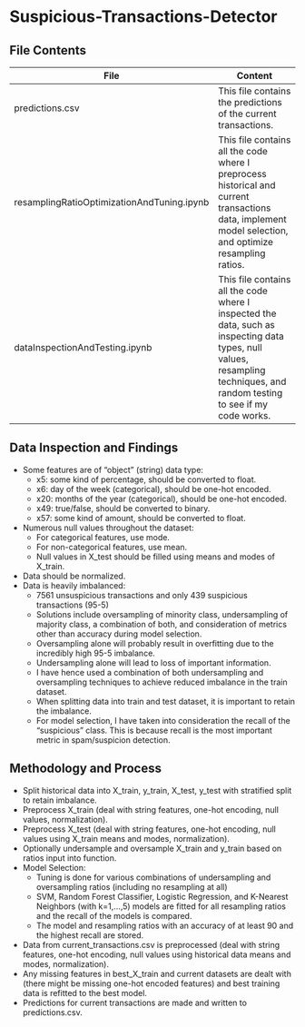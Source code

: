 # Suspicious-Transactions-Detector

## File Contents
File|Content
----|-------
predictions.csv|This file contains the predictions of the current transactions.
resamplingRatioOptimizationAndTuning.ipynb|This file contains all the code where I preprocess historical and current transactions data, implement model selection, and optimize resampling ratios.
dataInspectionAndTesting.ipynb|This file contains all the code where I inspected the data, such as inspecting data types, null values, resampling techniques, and random testing to see if my code works.

## Data Inspection and Findings
- Some features are of “object” (string) data type:
  - x5: some kind of percentage, should be converted to float.
  - x6: day of the week (categorical), should be one-hot encoded.
  - x20: months of the year (categorical), should be one-hot encoded.
  - x49: true/false, should be converted to binary.
  - x57: some kind of amount, should be converted to float.
- Numerous null values throughout the dataset:
  - For categorical features, use mode.
  - For non-categorical features, use mean.
  - Null values in X_test should be filled using means and modes of X_train.
- Data should be normalized.
- Data is heavily imbalanced:
  - 7561 unsuspicious transactions and only 439 suspicious transactions (95-5)
  - Solutions include oversampling of minority class, undersampling of majority class, a combination of both, and consideration of metrics other than accuracy during model selection.
  - Oversampling alone will probably result in overfitting due to the incredibly high 95-5 imbalance.
  - Undersampling alone will lead to loss of important information.
  - I have hence used a combination of both undersampling and oversampling techniques to achieve reduced imbalance in the train dataset.
  - When splitting data into train and test dataset, it is important to retain the imbalance.
  - For model selection, I have taken into consideration the recall of the “suspicious” class. This is because recall is the most important metric in spam/suspicion detection.


## Methodology and Process
- Split historical data into X_train, y_train, X_test, y_test with stratified split to retain imbalance.
- Preprocess X_train (deal with string features, one-hot encoding, null values, normalization).
- Preprocess X_test (deal with string features, one-hot encoding, null values using X_train means and modes, normalization).
- Optionally undersample and oversample X_train and y_train based on ratios input into function.
- Model Selection:
  - Tuning is done for various combinations of undersampling and oversampling ratios (including no resampling at all)
  - SVM, Random Forest Classifier, Logistic Regression, and K-Nearest Neighbors (with k=1,…,5) models are fitted for all resampling ratios and the recall of the models is compared.
  - The model and resampling ratios with an accuracy of at least 90 and the highest recall are stored.
- Data from current_transactions.csv is preprocessed (deal with string features, one-hot encoding, null values using historical data means and modes, normalization).
- Any missing features in best_X_train and current datasets are dealt with (there might be missing one-hot encoded features) and best training data is refitted to the best model.
- Predictions for current transactions are made and written to predictions.csv.


